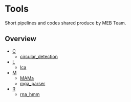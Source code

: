# Tools

Short pipelines and codes shared produce by MEB Team.


## Overview 

* [C]()
  * [circular_detection](https://github.com/meb-team/Tools/tree/master/circular_detection)
* [L]()
  * [lca](https://github.com/meb-team/Tools/tree/master/lca)
* [M]()
  * [MAMa](https://github.com/meb-team/Tools/tree/master/MAMa)
  * [mga_parser](https://github.com/meb-team/Tools/tree/master/mga_parser)
* [R]()
  * [rna_hmm](https://github.com/meb-team/Tools/tree/master/rna_hmm)
  
